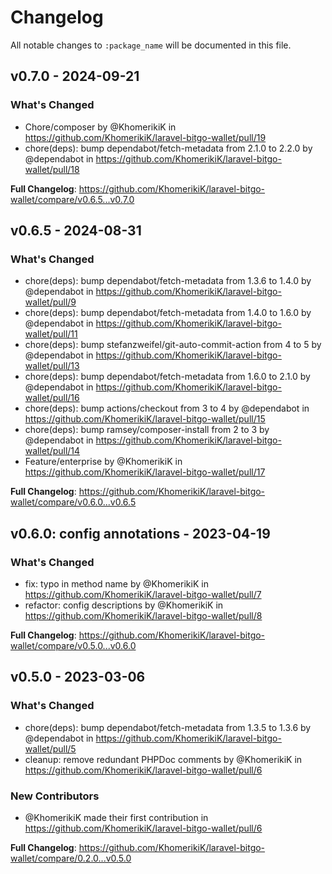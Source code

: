 # Changelog

All notable changes to `:package_name` will be documented in this file.

## v0.7.0 - 2024-09-21

### What's Changed

* Chore/composer by @KhomerikiK in https://github.com/KhomerikiK/laravel-bitgo-wallet/pull/19
* chore(deps): bump dependabot/fetch-metadata from 2.1.0 to 2.2.0 by @dependabot in https://github.com/KhomerikiK/laravel-bitgo-wallet/pull/18

**Full Changelog**: https://github.com/KhomerikiK/laravel-bitgo-wallet/compare/v0.6.5...v0.7.0

## v0.6.5 - 2024-08-31

### What's Changed

* chore(deps): bump dependabot/fetch-metadata from 1.3.6 to 1.4.0 by @dependabot in https://github.com/KhomerikiK/laravel-bitgo-wallet/pull/9
* chore(deps): bump dependabot/fetch-metadata from 1.4.0 to 1.6.0 by @dependabot in https://github.com/KhomerikiK/laravel-bitgo-wallet/pull/11
* chore(deps): bump stefanzweifel/git-auto-commit-action from 4 to 5 by @dependabot in https://github.com/KhomerikiK/laravel-bitgo-wallet/pull/13
* chore(deps): bump dependabot/fetch-metadata from 1.6.0 to 2.1.0 by @dependabot in https://github.com/KhomerikiK/laravel-bitgo-wallet/pull/16
* chore(deps): bump actions/checkout from 3 to 4 by @dependabot in https://github.com/KhomerikiK/laravel-bitgo-wallet/pull/15
* chore(deps): bump ramsey/composer-install from 2 to 3 by @dependabot in https://github.com/KhomerikiK/laravel-bitgo-wallet/pull/14
* Feature/enterprise by @KhomerikiK in https://github.com/KhomerikiK/laravel-bitgo-wallet/pull/17

**Full Changelog**: https://github.com/KhomerikiK/laravel-bitgo-wallet/compare/v0.6.0...v0.6.5

## v0.6.0: config annotations - 2023-04-19

### What's Changed

- fix: typo in method name by @KhomerikiK in https://github.com/KhomerikiK/laravel-bitgo-wallet/pull/7
- refactor: config descriptions by @KhomerikiK in https://github.com/KhomerikiK/laravel-bitgo-wallet/pull/8

**Full Changelog**: https://github.com/KhomerikiK/laravel-bitgo-wallet/compare/v0.5.0...v0.6.0

## v0.5.0 - 2023-03-06

### What's Changed

- chore(deps): bump dependabot/fetch-metadata from 1.3.5 to 1.3.6 by @dependabot in https://github.com/KhomerikiK/laravel-bitgo-wallet/pull/5
- cleanup: remove redundant PHPDoc comments by @KhomerikiK in https://github.com/KhomerikiK/laravel-bitgo-wallet/pull/6

### New Contributors

- @KhomerikiK made their first contribution in https://github.com/KhomerikiK/laravel-bitgo-wallet/pull/6

**Full Changelog**: https://github.com/KhomerikiK/laravel-bitgo-wallet/compare/0.2.0...v0.5.0
